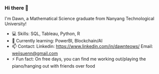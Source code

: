 ### Hi there 👋

I'm Dawn, a Mathematical Science graduate from Nanyang Technological University!

- 💻 Skills: SQL, Tableau, Python, R
- 🌱 Currently learning: PowerBI, Blockchain/AI
- 📫 Contact: Linkedin: https://www.linkedin.com/in/dawnteows/ Email: weiisuenn@gmail.com 
- ⚡ Fun fact: On free days, you can find me working out/playing the piano/hanging out with friends over food

<!--
**dawnteo/dawnteo** is a ✨ _special_ ✨ repository because its `README.md` (this file) appears on your GitHub profile.

Here are some ideas to get you started:

- 🔭 I’m currently working on ...
- 🌱 I’m currently learning ...
- 👯 I’m looking to collaborate on ...
- 🤔 I’m looking for help with ...
- 💬 Ask me about ...
- 📫 How to reach me: ...
- 😄 Pronouns: ...
- ⚡ Fun fact: ...
-->
